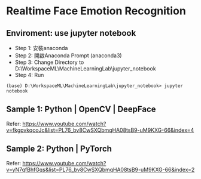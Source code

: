 # Realtime Face Emotion Recognition
## Enviroment: use jupyter notebook
- Step 1: 安裝anaconda
- Step 2: 開啟Anaconda Prompt (anaconda3)
- Step 3: Change Directory to D:\WorkspaceML\MachineLearningLab\jupyter_notebook
- Step 4: Run 
```
(base) D:\WorkspaceML\MachineLearningLab\jupyter_notebook> jupyter notebook
```

## Sample 1: Python | OpenCV | DeepFace
Refer: https://www.youtube.com/watch?v=fkgpvkqcoJc&list=PL76_bv8CwSXQbmqHA08tsB9-uM9KXG-66&index=4

## Sample 2: Python | PyTorch
Refer: https://www.youtube.com/watch?v=yN7qfBhfGqs&list=PL76_bv8CwSXQbmqHA08tsB9-uM9KXG-66&index=2
